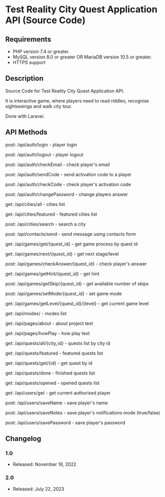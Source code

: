 # Test Reality City Quest Application API (Source Code)

## Requirements

* PHP version 7.4 or greater.
* MySQL version 8.0 or greater OR MariaDB version 10.5 or greater.
* HTTPS support

## Description

Source Code for Test Reality City Quest Application API. 

It is interactive game, where players need to read riddles, recognise sightseeings and walk city tour. 

Done with Laravel.


## API Methods

post:  /api/auth/login - player login

post:  /api/auth/logout - player logout

post:  /api/auth/checkEmail - check player's email

post:  /api/auth/sendCode - send activation code to a player

post:  /api/auth/checkCode - check player's activation code

post:  /api/auth/changePassword - change players answer


get:  /api/cities/all - cities list

get:  /api/cities/featured - featured cities list

post:  /api/cities/search - search a city


post:  /api/contacts/send - send message using contacts form


get:  /api/games/get/{quest_id} - get game process by quest id

get:  /api/games/next/{quest_id} - get next stage/level

post:  /api/games/checkAnswer/{quest_id} - check player's answer

get:  /api/games/getHint/{quest_id} - get hint

post:  /api/games/getSkip/{quest_id} - get available number of skips

post:  /api/games/setMode/{quest_id} - set game mode

get:  /api/games/getLevel/{quest_id}/{level} - get current game level


get:  /api/modes/ - modes list


get:  /api/pages/about - about project text

get:  /api/pages/howPlay - how play text


get:  /api/quests/all/{city_id} - quests list by city id

get:  /api/quests/featured - featured quests list

get:  /api/quests/get/{id} - get quest by id

get:  /api/quests/done - finished quests list

get:  /api/quests/opened - opened quests list


get:  /api/users/get - get current authorised player

post:  /api/users/saveName - save player's name

post:  /api/users/saveNotes - save player's notifications mode (true/false)

post:  /api/users/savePassword - save player's password


## Changelog

### 1.0
* Released: November 16, 2022

### 2.0
* Released: July 22, 2023

